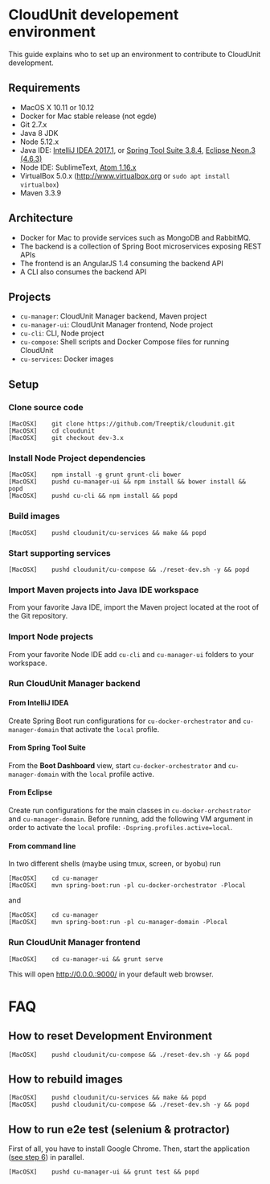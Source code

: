 
# CloudUnit developement environment

This guide explains who to set up an environment to contribute to CloudUnit development.

## Requirements

- MacOS X 10.11 or 10.12
- Docker for Mac stable release (not egde)
- Git 2.7.x
- Java 8 JDK
- Node 5.12.x
- Java IDE: [IntelliJ IDEA 2017.1](https://www.jetbrains.com/idea/), or [Spring Tool Suite 3.8.4](https://spring.io/tools), [Eclipse Neon.3 (4.6.3)](http://www.eclipse.org/downloads/)
- Node IDE: SublimeText, [Atom 1.16.x](https://atom.io/)
- VirtualBox 5.0.x (http://www.virtualbox.org or `sudo apt install virtualbox`)
- Maven 3.3.9

## Architecture

- Docker for Mac to provide services such as MongoDB and RabbitMQ.
- The backend is a collection of Spring Boot microservices exposing REST APIs
- The frontend is an AngularJS 1.4 consuming the backend API
- A CLI also consumes the backend API

## Projects

- `cu-manager`: CloudUnit Manager backend, Maven project
- `cu-manager-ui`: CloudUnit Manager frontend, Node project
- `cu-cli`: CLI, Node project
- `cu-compose`: Shell scripts and Docker Compose files for running CloudUnit
- `cu-services`: Docker images

## Setup

### Clone source code

```
[MacOSX]    git clone https://github.com/Treeptik/cloudunit.git
[MacOSX]    cd cloudunit
[MacOSX]    git checkout dev-3.x
```

### Install Node Project dependencies

```
[MacOSX]    npm install -g grunt grunt-cli bower 
[MacOSX]    pushd cu-manager-ui && npm install && bower install && popd
[MacOSX]    pushd cu-cli && npm install && popd
```

### Build images

```
[MacOSX]    pushd cloudunit/cu-services && make && popd
```

### Start supporting services

```
[MacOSX]    pushd cloudunit/cu-compose && ./reset-dev.sh -y && popd
```

### Import Maven projects into Java IDE workspace

From your favorite Java IDE, import the Maven project located at the root of the Git repository.

### Import Node projects

From your favorite Node IDE add `cu-cli` and `cu-manager-ui` folders to your workspace.

### Run CloudUnit Manager backend

#### From IntelliJ IDEA

Create Spring Boot run configurations for `cu-docker-orchestrator` and `cu-manager-domain` that activate the `local` profile.

#### From Spring Tool Suite

From the **Boot Dashboard** view, start `cu-docker-orchestrator` and `cu-manager-domain` with the `local` profile active.

#### From Eclipse

Create run configurations for the main classes in `cu-docker-orchestrator` and `cu-manager-domain`.
Before running, add the following VM argument in order to activate the `local` profile: `-Dspring.profiles.active=local`.

#### From command line

In two different shells (maybe using tmux, screen, or byobu) run
```
[MacOSX]    cd cu-manager
[MacOSX]    mvn spring-boot:run -pl cu-docker-orchestrator -Plocal
```
and
```
[MacOSX]    cd cu-manager
[MacOSX]    mvn spring-boot:run -pl cu-manager-domain -Plocal
```

### Run CloudUnit Manager frontend

```
[MacOSX]    cd cu-manager-ui && grunt serve
```
This will open http://0.0.0.:9000/ in your default web browser.

# FAQ

## How to reset Development Environment

```
[MacOSX]    pushd cloudunit/cu-compose && ./reset-dev.sh -y && popd
```
    
## How to rebuild images

```
[MacOSX]    pushd cloudunit/cu-services && make && popd
[MacOSX]    pushd cloudunit/cu-compose && ./reset-dev.sh -y && popd
```

## How to run e2e test (selenium & protractor)

First of all, you have to install Google Chrome.
Then, start the application ([see step 6](#step6)) in parallel.

```
[MacOSX]    pushd cu-manager-ui && grunt test && popd
```
